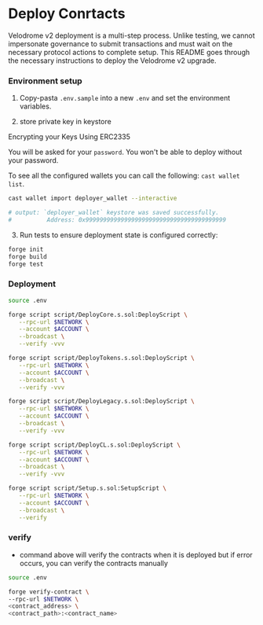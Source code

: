 # Deploy Conrtacts

Velodrome v2 deployment is a multi-step process. Unlike testing, we cannot impersonate governance to submit transactions and must wait on the necessary protocol actions to complete setup. This README goes through the necessary instructions to deploy the Velodrome v2 upgrade.

### Environment setup

1. Copy-pasta `.env.sample` into a new `.env` and set the environment variables.

2. store private key in keystore

Encrypting your Keys Using ERC2335

You will be asked for your `password`. You won't be able to deploy without your password.

To see all the configured wallets you can call the following: `cast wallet list`.

```sh
cast wallet import deployer_wallet --interactive

# output: `deployer_wallet` keystore was saved successfully.
#          Address: 0x9999999999999999999999999999999999999999
```

3. Run tests to ensure deployment state is configured correctly:

```sh
forge init
forge build
forge test
```

### Deployment

```sh
source .env

forge script script/DeployCore.s.sol:DeployScript \
   --rpc-url $NETWORK \
   --account $ACCOUNT \
   --broadcast \
   --verify -vvv

forge script script/DeployTokens.s.sol:DeployScript \
   --rpc-url $NETWORK \
   --account $ACCOUNT \
   --broadcast \
   --verify -vvv

forge script script/DeployLegacy.s.sol:DeployScript \
   --rpc-url $NETWORK \
   --account $ACCOUNT \
   --broadcast \
   --verify -vvv

forge script script/DeployCL.s.sol:DeployScript \
   --rpc-url $NETWORK \
   --account $ACCOUNT \
   --broadcast \
   --verify -vvv

forge script script/Setup.s.sol:SetupScript \
   --rpc-url $NETWORK \
   --account $ACCOUNT \
   --broadcast \
   --verify
```

### verify

- command above will verify the contracts when it is deployed
  but if error occurs, you can verify the contracts manually

```sh
source .env

forge verify-contract \
--rpc-url $NETWORK \
<contract_address> \
<contract_path>:<contract_name>
```

